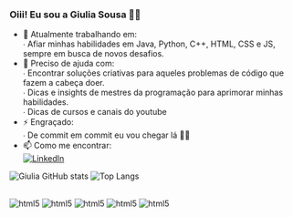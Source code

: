 ### Oiii! Eu sou a Giulia Sousa 👋🏼

- 🔭 Atualmente trabalhando em:<br/>
   ∙ Afiar minhas habilidades em Java, Python, C++, HTML, CSS e JS, sempre em busca de novos desafios.<br/>
- 🤔 Preciso de ajuda com:<br/>
   ∙ Encontrar soluções criativas para aqueles problemas de código que fazem a cabeça doer.<br/>
   ∙ Dicas e insights de mestres da programação para aprimorar minhas habilidades.<br/>
   ∙ Dicas de cursos e canais do youtube 
- ⚡ Engraçado:<br/>
   ∙ De commit em commit eu vou chegar lá 💪🏼
- 📫 Como me encontrar:<br/>
    [![LinkedIn](https://img.shields.io/badge/LinkedIn-0077B5?style=for-the-badge&logo=linkedin&logoColor=white)](https://www.linkedin.com/in/giulia-maria-2bb60a232)
  
![Giulia GitHub stats](https://github-readme-stats.vercel.app/api?username=giuliasousa&show_icons=true&theme=radical)
![Top Langs](https://github-readme-stats.vercel.app/api/top-langs/?username=giuliasousa&hide_progress=true)

<div style=display: inline_block"><br/>
  <img align=""center alt="html5" src="https://img.shields.io/badge/HTML5-E34F26?style=for-the-badge&logo=html5&logoColor=white"/>
  <img align=""center alt="html5" src="https://img.shields.io/badge/CSS-239120?&style=for-the-badge&logo=css3&logoColor=white"/>
  <img align=""center alt="html5" src="https://img.shields.io/badge/Python-3776AB?style=for-the-badge&logo=python&logoColor=white"/>
  <img align=""center alt="html5" src="https://img.shields.io/badge/Java-ED8B00?style=for-the-badge&logo=openjdk&logoColor=white"/>
  <img align=""center alt="html5" src="https://img.shields.io/badge/C%2B%2B-00599C?style=for-the-badge&logo=c%2B%2B&logoColor=white"/>
</div>

